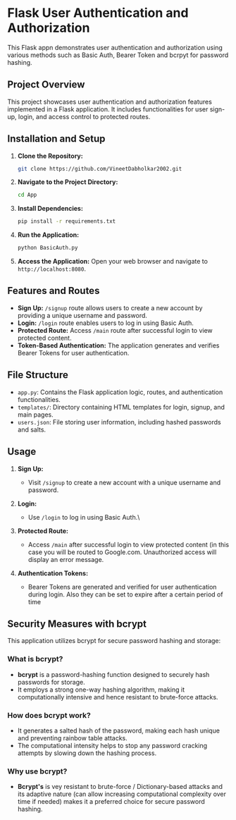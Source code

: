 # Flask User Authentication and Authorization

This Flask appn demonstrates user authentication and authorization using various methods such as Basic Auth, Bearer Token and bcrpyt for password hashing.

## Project Overview

This project showcases user authentication and authorization features implemented in a Flask application. It includes functionalities for user sign-up, login, and access control to protected routes.

## Installation and Setup

1. **Clone the Repository:**
   ```bash
   git clone https://github.com/VineetDabholkar2002.git
   ```
2. **Navigate to the Project Directory:**
   ```bash
   cd App
   ```
3. **Install Dependencies:**
   ```bash
   pip install -r requirements.txt
   ```
4. **Run the Application:**
   ```bash
   python BasicAuth.py
   ```
5. **Access the Application:**
   Open your web browser and navigate to `http://localhost:8080`.

## Features and Routes

- **Sign Up:** `/signup` route allows users to create a new account by providing a unique username and password.
- **Login:** `/login` route enables users to log in using Basic Auth.
- **Protected Route:** Access `/main` route after successful login to view protected content.
- **Token-Based Authentication:** The application generates and verifies Bearer Tokens for user authentication.

## File Structure

- `app.py`: Contains the Flask application logic, routes, and authentication functionalities.
- `templates/`: Directory containing HTML templates for login, signup, and main pages.
- `users.json`: File storing user information, including hashed passwords and salts.

## Usage

1. **Sign Up:**
   - Visit `/signup` to create a new account with a unique username and password.

2. **Login:**
   - Use `/login` to log in using Basic Auth.\

3. **Protected Route:**
   - Access `/main` after successful login to view protected content (in this case you will be routed to Google.com.  Unauthorized access will display an error message.

4. **Authentication Tokens:**
   - Bearer Tokens are generated and verified for user authentication during login. Also they can be set to expire after a certain period of time

## Security Measures with bcrypt

This application utilizes bcrypt for secure password hashing and storage:

### What is bcrypt?

- **bcrypt** is a password-hashing function designed to securely hash passwords for storage.
- It employs a strong one-way hashing algorithm, making it computationally intensive and hence resistant to brute-force attacks.

### How does bcrypt work?

- It generates a salted hash of the password, making each hash unique and preventing rainbow table attacks.
- The computational intensity helps to stop any password cracking attempts by slowing down the hashing process.

### Why use bcrypt?

- **Bcrypt's** is vey resistant to brute-force / Dictionary-based attacks and its adaptive nature (can allow increasing computational complexity over time if needed) makes it a preferred choice for secure password hashing.



